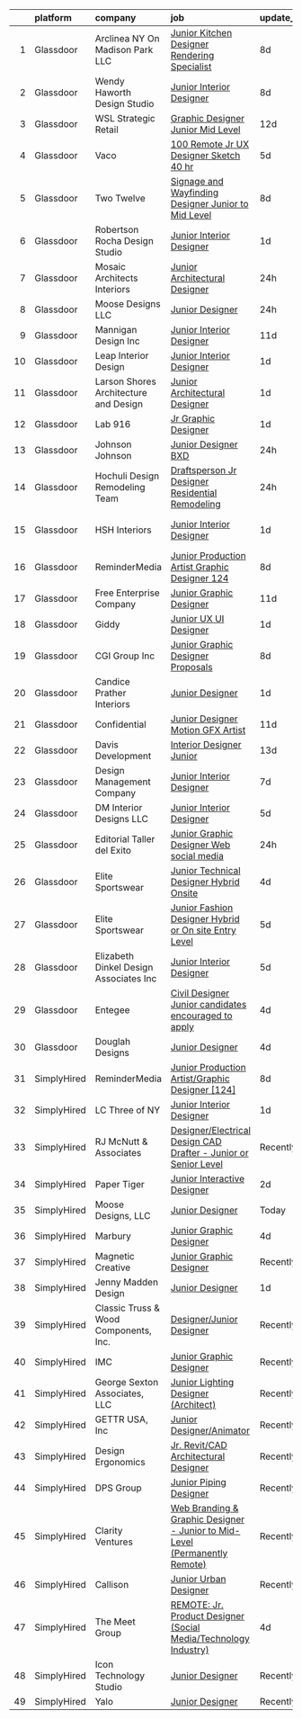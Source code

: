 

|    | platform    | company                                 | job                                                                                                                                                                                                                                                                                                                                                                                                                                                                                                                                                                                                                                                                                                                                                                                                                                                                                                                                              | update_time   | location              |
|---:|:------------|:----------------------------------------|:-------------------------------------------------------------------------------------------------------------------------------------------------------------------------------------------------------------------------------------------------------------------------------------------------------------------------------------------------------------------------------------------------------------------------------------------------------------------------------------------------------------------------------------------------------------------------------------------------------------------------------------------------------------------------------------------------------------------------------------------------------------------------------------------------------------------------------------------------------------------------------------------------------------------------------------------------|:--------------|:----------------------|
|  1 | Glassdoor   | Arclinea NY  On Madison Park  LLC       | [Junior Kitchen Designer   Rendering Specialist](https://www.glassdoor.com/partner/jobListing.htm?pos=103&ao=1110586&s=58&guid=000001818a34652bab7dd4ee8965746e&src=GD_JOB_AD&t=SR&vt=w&ea=1&cs=1_9fdf13f1&cb=1655881098860&jobListingId=1007937189536&cpc=9E2D42C2BE7EF0C8&jrtk=3-0-1g6538pafi150801-1g6538paqkcmq800-f6bedb7693cd183e--6NYlbfkN0COimCSVoUync7y74QQmAc-eKKM41aiRp3fy2wRZOrcmIBJToYWx9Dzq4Uu1c36ZzhkVsNj0t7KXtESOV7ha_3rnXqCUQgICSQ1Aas5ZhbyyiFqilUERCKqJ9woYQ7NIdJniM1RK7OiekqWL1eyzdMLSk1HS1Bvf3K7QO3hI2SFWDutZjGR0H_zY9LtamsSmevQtYzx-OnLliO1EOCseM_JxM6vhRtzza41ji_t3690HJWP4JwPRInvJwI1ON0pL5oUQ2FpNwMa_FQ-9gRbc2xHIXKGvO3V0it8qELwRoPDsGBiiTbEImUuyIfHUlGmSMacVwwxrHzBg7G3apDmWyGvfcHzG-aEo95200fmpIlx39e7xB-Dvylk1sdX5flLvm7jVgVA6JSEEH--BkjJ7KJwoK0osFmWl4PqyXKW4P3wxpkAyZc-0CeG3VSRVInIqTZLEmEOoYqkABVAMBsgtUhMWljL7_SFWUbjmzWJPVeVHk7USLnOcr9YM3TeKZgTLWogC_xfJdA4HZPvY0VCInrhfVdxs_AqfekIG2WB4ndUIgKzR96NPAb8)        | 8d            | New York, NY          |
|  2 | Glassdoor   | Wendy Haworth Design Studio             | [Junior Interior Designer](https://www.glassdoor.com/partner/jobListing.htm?pos=116&ao=1110586&s=58&guid=000001818a34652bab7dd4ee8965746e&src=GD_JOB_AD&t=SR&vt=w&ea=1&cs=1_8e92ed9b&cb=1655881098862&jobListingId=1007936156054&cpc=7E331B339EFC28D0&jrtk=3-0-1g6538pafi150801-1g6538paqkcmq800-6f590c2008318f45--6NYlbfkN0C8ufGi5IB54cAA4cYZ6SzmM9PXvfTkParRh6LW9SZ3Gxu5zsXN070TkzTMEh6I-YAqB1aNfa10qU2tayjkbgqHlakdyhwShkepZDxoyv8YkEOv-QkSKRRrn_DkGfWfs9Z7OKnxQoePQXcsYqrWJ0RpfTbGfX4ADEvkvBZIIlObmLOGJ0VyyuuzGj2ZQ-ncyt9KojfHSb7KyVniQKZaDEGeZi6JpUX5bFRYzQ5nVBi1g_MVAn5jkeWjnx_LVW8F5rgOw4uq2D5wmesJHBYMPCbssHvrCd-uDkqgqV99uY0jGkTl-1J3UKsd_w2xfesCJqpvRuFfVcFiXW3b2kmvHcg4mi4ov98xWUjMddGTOAvZQyrJp-PKE8NIdarzxZHaGKp7gi8EPrzGfx7Y-Tluike3i-N-ISb4pqLKs8aXw22kbMeBSGpSH-czKbpXX0kCeTbC4PETj11FPjhjoHbKqem7wILc5VV3cFRM85m4WflBpecnN8xaRfshQCwJEuQuY3CVo9AV7FES9f0KYgL1Cnxb)                                                              | 8d            | Los Angeles, CA       |
|  3 | Glassdoor   | WSL Strategic Retail                    | [Graphic Designer   Junior Mid Level](https://www.glassdoor.com/partner/jobListing.htm?pos=122&ao=1110586&s=58&guid=000001818a34652bab7dd4ee8965746e&src=GD_JOB_AD&t=SR&vt=w&ea=1&cs=1_3344b553&cb=1655881098863&jobListingId=1007929402804&cpc=5C70DC7FEE0D01B1&jrtk=3-0-1g6538pafi150801-1g6538paqkcmq800-f9a4fee117a24559--6NYlbfkN0DdbE5hIW8Du15AbYCOHbIbUHjYv_DHPys15hyu5lTNBlTdIxauSCV7S-z6MGLRyGnThaLdqliMfkyzOgD0O8CymrjTRldBT-YshqDImzLZmuzClw7AKlvn6PNCvgsPNr8yP8dfM2tx4DnT8OyGFlglBhFzdXkI4ar39gjzPKMwvxBQWi3T2DAu-s-PBaV7wpi1a1MLyyioLjeykPxgRMSgdyEYAjaeqPDzn_O0wHtK3ns-1RNzBYUnRm7som4Dm2FuXs8syoC4VZJ18zLzvS1ipwn2ClxBYuTYm4QfA5yuj2PKn6PRmapydR_GhqI5j_P2uf5lx-Lp5t6p0UNB1sF8_9au2Iy2w9KRu6qBm7f_Q0cU-ZPjhX__mGYbOIVB3exG2AoSHyU-7LW9ry9-yw4hyvaqqnsROpBlzF4q-61aLXxO4b2_T_80f5HguT1GqmPg3dz8bqO9djhqo0usn5Musgx9dO6VRIv71CNaH24DRPJH2k2nrgYDf_07H-6Xj-ik7Yon6d0dZsbYVHCHeck2e0S1gzv6JHU%3D)                                     | 12d           | New York, NY          |
|  4 | Glassdoor   | Vaco                                    | [100  Remote   Jr  UX Designer  Sketch     40 hr ](https://www.glassdoor.com/partner/jobListing.htm?pos=126&ao=1110586&s=58&guid=000001818a34652bab7dd4ee8965746e&src=GD_JOB_AD&t=SR&vt=w&ea=1&cs=1_0d706a48&cb=1655881098864&jobListingId=1007944758568&cpc=2CAED5C921A5F994&jrtk=3-0-1g6538pafi150801-1g6538paqkcmq800-e02f2539d15b8b41--6NYlbfkN0D_sybMACCpf9B-677oK5j6rPldVB6BlrVvFjO_o-GJZbzuF-qh4PxErFUqfUsv_6v6VuEJytk8OTP_fPK6NLhMXO4uNYpuWrfG67JPzeXrQa9QLO1j5d3KHgtEElJETLv16xvINxfEp-OkHf9u4J2oSbIJ_koUaoySeXtxA1lZyA9TNH7vLdhcW70W54FMUhUR0xnmjtk5-F0E1A7sjZMPUnsbv38Lq9fUunlv6V87p-u0rC_0dG-GQnvm4Dg7O2hVjGlEKtqXrR-_MF9o_xcNyGZ134aWAElbUQDREWLXHH289cMJzakrRFCZ0bJQD4AZh9VrAIImoKweS6SkBx_SRsfdfD-SrTN-19qsfAQMQiExMTvJ8Ck99AxD6l_1dNC4AmtPukYu64QJ2NTHLlkz-PAxu0WezV02zq-eKwhgxVPg_OUYV5A4pAuVTPNKC8uAhbmi8UOj99IyfmtYeyTKtH3nuWa-tEvaDP89XrtrfAmuqZy0CUigdztTzwpv35xMc9PHF85oo1VvVeOsdwEmc_IymRX4pnM0Lzgyxkq9Lg%3D%3D)          | 5d            | Nashville, TN         |
|  5 | Glassdoor   | Two Twelve                              | [Signage and Wayfinding Designer  Junior to Mid Level](https://www.glassdoor.com/partner/jobListing.htm?pos=121&ao=1110586&s=58&guid=000001818a34652bab7dd4ee8965746e&src=GD_JOB_AD&t=SR&vt=w&ea=1&cs=1_e093dbae&cb=1655881098863&jobListingId=1007936144829&cpc=FF950A86FEA5DF54&jrtk=3-0-1g6538pafi150801-1g6538paqkcmq800-ab65857a1a593bb5--6NYlbfkN0Dqlg9snOS8RWTZjmclxbjr4E7K6tlHYpmrqPYRWybrS6ugIF-FxWrskoujGx0nVB0-G60lEzydD5TE5iZM7MbPrlCS_lwfHAEmPdbjC-A0RBRBCELHuHl3cjykVXCyRLlBdbesl2U3vxhZ1ELAooiF0ZoHe_FH9WlKi6PFySYtyJ5oLE7q0qyGkNLX2M8JFB1mXnT9PBVEhVVY-m3wEf6ctwwzBVNif9nF4mZRB-utWD1ANfKjecCMtW_lHnCGzmM_5BjYk1WTW8PZZStfAGpExFhqwwfIq6owrTDImxtsf5Z_3sHgnDEVPbsI-Hnait2OO-33K66o-_AP4O1KDItXlbg4NDUiASjVKTPj3DnoNGloI5-zUeXBqPliRTZ08q9uefOkW0IYr9Zgv03DGAbA-jH4Wrf-wUG2dDB3KSAgLkPKGuIX15Hj0wGjuSUtzpbbpp7WoWLhUtyABaLtucVDpveZXZVS014C9pikVE5IYAN-wHHG3sZ9AUi6jwnNUtQ6OEUaCMjDqPFyvXMG52Ncp8c5fHYxr8NJy1ZW7X4c3qu5oa8wa7ad)  | 8d            | New York, NY          |
|  6 | Glassdoor   | Robertson   Rocha Design Studio         | [Junior Interior Designer](https://www.glassdoor.com/partner/jobListing.htm?pos=110&ao=1110586&s=58&guid=000001818a34652bab7dd4ee8965746e&src=GD_JOB_AD&t=SR&vt=w&ea=1&cs=1_b144b75d&cb=1655881098861&jobListingId=1007951440728&cpc=AF1E4A3695F490BE&jrtk=3-0-1g6538pafi150801-1g6538paqkcmq800-7e96c8e7c98f0667--6NYlbfkN0AtlW_omU2Xx3W-19HQ_drmTKCWebiHnmA5lS5PDL5G8awMIg2UWsyn0bGBKrXp_ztAMO4VJpn8NZjTkJgQVpKaFwRr_E8HqfFDK-EWpIOsShhhONljHnOd1LmzVK0mMnriENfEowi_yTL-icHBIFKuSCrI1-b7VHdZTGviXI1kXWWqY-KUKNaeB83Hk9YeNFLmCN6r4Be_V3Z-xe5IPwVaNKpwcUIBWq2r-U4fHNXely-3wO6-1cRrklT98CI03zAvdQkl5vkE6-FkGk0jT_Yg5EInc3o-tvBNzkleOGfhWUyIF8ybMP_eFukK20iRo2yMPFIryK_-Hd9jxoyHflOSHkI9c17QOjXwn8LfA1jdMG4zJn0wql4Jl4MrRmn6oczWGwfrn7Ax2ui0oRCkhGAstyky2VoBYkrE0HGCQXsnS0VtoW1HzxkIky9d7cfL-d1BX42iTq7Qw9BT0ZD7fpcHQbtABzTpu24temJyqzYPBRyLuZGurzaRn8H1UJDjDOI%3D)                                                                                | 1d            | Pacific Palisades, CA |
|  7 | Glassdoor   | Mosaic Architects   Interiors           | [Junior Architectural Designer](https://www.glassdoor.com/partner/jobListing.htm?pos=102&ao=1110586&s=58&guid=000001818a34652bab7dd4ee8965746e&src=GD_JOB_AD&t=SR&vt=w&ea=1&cs=1_548aae01&cb=1655881098860&jobListingId=1007954525241&cpc=8DC11E556441A3F3&jrtk=3-0-1g6538pafi150801-1g6538paqkcmq800-2d31726c44bd3828--6NYlbfkN0D788tVLZnHYB2JKTLmCXo4PydfvtZKcdbYx6lxKaz3IjTqo4azoijWkY-086pCXXYWKpDfwYCNcrF0ziBRf2RlF67LaWpwnWTIRBS-qu9t8IKv70yOWgLAzytwtwxwwyI-g_z9Jw_XAGCjKubcCjXileuBRJBOV4AWq_C143mDkYs0oWLOubsqcA2dSPtAXvfm2Bl1uFL5ouLp0Ub_n4BAVNyMrMmNwviEN4bZOu0Les033OHwtAQVcBaeim3tZHqUL603G8xjpaR467J3WJ2T7Risr47qnh0si6eQsOrIES37vFA9qBNbT773eqdCOHpcobrS8CQTGyiM8Tmjn8tHy0sNv5QMJFLflka2mt7Bi9RMqAdXtw_I3F76S23KE494BAISLeisbQn3YgIF-388aifmBDkS5li616S7RzjPyq2awHXXhjj_eD37KhTpBu9pC8QvQCDQQbFNLaPzqJ24l1X4lsBPtzxxxnKS1M_xliaByp1RcOStroao5nONyNmmY0IX-elBaw%3D%3D)                                                             | 24h           | Santa Barbara, CA     |
|  8 | Glassdoor   | Moose Designs  LLC                      | [Junior Designer](https://www.glassdoor.com/partner/jobListing.htm?pos=129&ao=1136043&s=58&guid=000001818a34652bab7dd4ee8965746e&src=GD_JOB_AD&t=SR&vt=w&ea=1&cs=1_15fe276b&cb=1655881098864&jobListingId=1007955190169&jrtk=3-0-1g6538pafi150801-1g6538paqkcmq800-6956275a5e0fe8cd-)                                                                                                                                                                                                                                                                                                                                                                                                                                                                                                                                                                                                                                                            | 24h           | Remote                |
|  9 | Glassdoor   | Mannigan Design Inc                     | [Junior Interior Designer](https://www.glassdoor.com/partner/jobListing.htm?pos=106&ao=1110586&s=58&guid=000001818a34652bab7dd4ee8965746e&src=GD_JOB_AD&t=SR&vt=w&ea=1&cs=1_a8a672d7&cb=1655881098861&jobListingId=1007931685173&cpc=3C7BB2D400054DDD&jrtk=3-0-1g6538pafi150801-1g6538paqkcmq800-ce7d02baa1b4509c--6NYlbfkN0DWtRa9NJfjQIs4MWRRqD4F41esfMsK79cV24t80VXfzWoIWo7wDhVmrGq5cPwqDbMHDALNrg5LC5zGK9502bSh84vFjhs9X2M3xkuxvcflf-YZBIhFDdCfEuPAYeOeNCkwY_AkUw4oeUVRyChJpqYIla6buyiMHJyE0x43Jo99FlKbTmtjMcFb60ZnK2kJcmkwaYKXUig-3azU2kJ7GL0nuGWmgOgZ7VsCStxAgQ4hXXDSYRPxV1Qhr310yhJtGJUWCC1sJa-GD1nrLfwMMliAf70pGnZN7vPeViBU_Q-qhmfeMHL-DJUp3_AykxO6KWQpin08wjx9U2IM-fofyHdU3wmGhfW0V7UpMwDRROwuytFim0BMtLu5dc98gix8MPRQKwpxGlMMGPdg_xiG_ywP_4eOGyXoSEFrQUn32KMnLe8TDRnXh30crp2lhyN-52q8nvSQTJwExcYQ6xFiAfgOmadD5lEILTqFkINPyb2-Z4s0dnkfNztvwyPcMteoC7T58-VvlrLMhA%3D%3D)                                                                  | 11d           | Pasadena, CA          |
| 10 | Glassdoor   | Leap Interior Design                    | [Junior Interior Designer](https://www.glassdoor.com/partner/jobListing.htm?pos=112&ao=1110586&s=58&guid=000001818a34652bab7dd4ee8965746e&src=GD_JOB_AD&t=SR&vt=w&ea=1&cs=1_7a714223&cb=1655881098862&jobListingId=1007951951599&cpc=A1F772DE77098288&jrtk=3-0-1g6538pafi150801-1g6538paqkcmq800-47f38c6145f8f97f--6NYlbfkN0Dx3r3E47sSe5bB3PIy1uzBZvlB7xy2NhfhZMlxQTsxrM9CNnVPR6P6VFV5udaBgkBdReyx5EQPz7UvtJcMFm82MJOLvYmP9K4BTffeQwVD2eRgmRabLNSMA2uyExtnizKC3WPd03M3WDG2MYQg0z9gEY52bJ2f4RLAr80K_8YHUvu7mhoJqcMlfKUb9csFR2sR8DZpGyuQEEchSqaoiLagBa1M_RAMzCqj8Ov0q6-psjZvLWVkmymaul42J3HX0UdtQ4SjVrR_4NJXeP3qSkq3-_QZUkGK092__Y_S7EyoNMvnScp1Ap75gdii3G3HAQXTqDis_Og-2wosP53urtoWkMdvV4PY6_d8rLxN5jo-Aq1YSvFV_r-Xsd2FesaO8mnPzCgOl9LotKRoQ9eIdtZsun80yGTh9raW6tfR4dTxaXi3DXeYCi4O7cxh7b2FF2ONCzOfCI_4KTSYyKgoWKjC7VeDYtgYh3uEV56h7fvVw00ZKj1EzBtPXEqT9YnAp_e7aMHIyrsOAQ%3D%3D)                                                                  | 1d            | San Rafael, CA        |
| 11 | Glassdoor   | Larson Shores Architecture and Design   | [Junior Architectural Designer](https://www.glassdoor.com/partner/jobListing.htm?pos=108&ao=1110586&s=58&guid=000001818a34652bab7dd4ee8965746e&src=GD_JOB_AD&t=SR&vt=w&ea=1&cs=1_7e8c2267&cb=1655881098861&jobListingId=1007952288049&cpc=998AB1121B01004C&jrtk=3-0-1g6538pafi150801-1g6538paqkcmq800-022ba659ae80c2b3--6NYlbfkN0CPEiJEzZq4I_K6S6Q9VC1QMfIsI0INZ1UYi7vjgDL48ZJ_Ze1ZOJrRpDotNtep9xKD41U5GT5HmzvsoyDMhhU2-pEyTjw8d1tu7VxYKUdGefVzfPBxylDkXHHvLtNUvplUzo-R1KDqaWJoSDLmC5FwMnP10_RXUKOWvo9Pv6iqtN4eVpn9VFO_b4zvGv6fnkBsek6SHf5SJdh7fM5TSNWnQgs3AkfFa_p_tPcX965MKPqk_oQfpnHBrLxmCuZujEkECBvjNWTxLbWxB2ym9ahweohRtiiuPdwH_qS75eIAqM46R5wuC4PraJw6n_wdlX-o5yXqxweb_yB-LlyJicvuO7y2GXkK1MTsrXSHHLpspAhFSLY9Y9u3cLMJ9czd5_tcSSgAKgg8Vw-wV0jX71IdpExP0ZVMARlHfqN5hP_j6FEqaXj9uGv7Kl3MHydxkyprw9uuvY6zH5tKhDUqmzPohGMGZ6ZFnCuXy2quFlxmS2SHjOsVepoAunsSnwXvhkZa-U6wByZ7aQ%3D%3D)                                                             | 1d            | Oakland, CA           |
| 12 | Glassdoor   | Lab 916                                 | [Jr  Graphic Designer](https://www.glassdoor.com/partner/jobListing.htm?pos=109&ao=1110586&s=58&guid=000001818a34652bab7dd4ee8965746e&src=GD_JOB_AD&t=SR&vt=w&ea=1&cs=1_987a2cb7&cb=1655881098861&jobListingId=1007952834308&cpc=654405A9B1E0A9F5&jrtk=3-0-1g6538pafi150801-1g6538paqkcmq800-457ed616efcefe7d--6NYlbfkN0BpjNmDsl8c3U7KJVddV-RuVe4azqwUC9lNtfo88f6OOQ4huVoiSr1-84vuxnLFO13j6P23GsU4Ng8BKL8Ygfva-o6hK75JDgyZ5-8U6ZpTvdzvzI0f89FpcSU-4hHzcN_7lN8HG1vVgEKMvDCWlW_D7ZWb2_Yy2FqK2gO-cXJSs1HmJQJyca-9ntLpEhQ48kh5mBdJyecqVHDBTdg0aaNaqVnZvXPNPZsXLVKaoiKwaf42J-it8R23s9d6BOtnXwaabRW_Z37m3YOangX_T8zfDcKziKxUcBBlGHEDy68G0s0wqt5VXLz-HkyoFUpq0fIMVCxCCqwJvA8lXyGl399II9Vk4eLHQxvh21uJvpPc8h69TvoIGnJKJcfbHI-_KHFXlbeR5Qa5nGbp1ui5k8_tEXiVjKamzbbzhWatJsTYo69llTyGTF4UpLRoRa7iMtpA0PLCfcwHJ03mB3FVqLjDso8_-Ieo55yomJeIsan5Gt1h9zCsgCGye75ArhwZYoSKzfSQZ7rxYQ%3D%3D)                                                                      | 1d            | Remote                |
| 13 | Glassdoor   | Johnson   Johnson                       | [Junior Designer BXD](https://www.glassdoor.com/partner/jobListing.htm?pos=130&ao=1136043&s=58&guid=000001818a34652bab7dd4ee8965746e&src=GD_JOB_AD&t=SR&vt=w&cs=1_b3d03db5&cb=1655881098864&jobListingId=1007955427649&jrtk=3-0-1g6538pafi150801-1g6538paqkcmq800-46dca9e8e0dbe623-)                                                                                                                                                                                                                                                                                                                                                                                                                                                                                                                                                                                                                                                             | 24h           | New York, NY          |
| 14 | Glassdoor   | Hochuli Design   Remodeling Team        | [Draftsperson   Jr  Designer  Residential Remodeling ](https://www.glassdoor.com/partner/jobListing.htm?pos=113&ao=1110586&s=58&guid=000001818a34652bab7dd4ee8965746e&src=GD_JOB_AD&t=SR&vt=w&ea=1&cs=1_194476ba&cb=1655881098862&jobListingId=1007954422153&cpc=1D891ED3EFC3904E&jrtk=3-0-1g6538pafi150801-1g6538paqkcmq800-888350aac1708a05--6NYlbfkN0CtNTbmAqwpNm_1N0z22sxdcK4Gdu72cuGUXzXla1E5uUPIdeZWdfU0OxWR-ZuPbxfDOi0DEZtRfGHGqxPlcf7qekK4tDcVxyQLPAZO5q1wK99LT1WSqvZfLu6hxA0Z82Cbk3qKriBib_SdzM5IDOooDBPjLffp8J2lymGQBr6IyhMix0DIifJ0xoSinKoUoc9UXGSb9Ux4b2J0CpBrILP0T_qnM1zZZaUQcq9OjzdXj7wyDVkHDhnRqYSD6mZ7sIgij0MAShKFiwtx91uA9C2C9P0jyVSvwunPS2X-oUcwpd0YtAxwYmkfh1wDjmxI-daKjkEQhCWlFDVeFvoHquQ0yVCpnIqQCs5cKuP-HlODw99dXlc64Dd5quTrGJE8waVCIl30piujEhrnjSfUnzcorBrHV2pKKNckliZo1DHdJw1tTr515c2Eex3sySdDinIhW4mwOrsNvbJVvoiyj05r8bOmeRjBB2m74B-1qfdvW4BmlvH6iqr6ZW3ElDWAjRs%3D)                                                    | 24h           | Arizona               |
| 15 | Glassdoor   | HSH Interiors                           | [Junior Interior Designer](https://www.glassdoor.com/partner/jobListing.htm?pos=107&ao=1110586&s=58&guid=000001818a34652bab7dd4ee8965746e&src=GD_JOB_AD&t=SR&vt=w&ea=1&cs=1_e07d9f39&cb=1655881098861&jobListingId=1007952197987&cpc=320F474EFE2ECF9F&jrtk=3-0-1g6538pafi150801-1g6538paqkcmq800-e4409d7178d7ddd0--6NYlbfkN0Af7IH--f52cTUDwFMUanxXcd3NiV5wYJyzlyk1G5yREasAiX0BGJ9I-Oq7Mhnv2pdxFg-HCzziAfKUS8R1pytJVCU27PErIlK70KtPj7hPZFJeTrQuY8nuLdu9VRpaPBZ-d_-DxN_D91yX9dMhZRMkcBeLQyg3kbSioADdysZiRumw5u6Fe0gAYxAlh7-Id0oJwGBycv1n5573oTA4JIDNa-UjxJ-If5dz0m6d_HGyuPsTQdodWE0Z_izxzcQ4z-lNE0Fg66Q1Pu3A1nZ1zXm6bdig4UtBL7HdWLNayC-FTKf8Dsz4FpHdhlvRKorC46AHXSNksEreFCWQ5rQFwj0ksVwfgcG4xI9u_VgZSjJ_uFCVeNk2ROGMGAIgtNWgbMmjfiIQBF1mc1DGW5MPsPubFqaJFZ4bVDnEeULC9jPJGd_dUV7vrMyXbWsOgmUd0fm6Pk46pWfW7VJ7MPP7_ByxEf8qwbBJKvYUrw2Nqc-Bp3cVJfa6a2hVWQIOII-mpZL7QZQKN-DbQw%3D%3D)                                                                  | 1d            | San Francisco, CA     |
| 16 | Glassdoor   | ReminderMedia                           | [Junior Production Artist Graphic Designer  124 ](https://www.glassdoor.com/partner/jobListing.htm?pos=119&ao=1110586&s=58&guid=000001818a34652bab7dd4ee8965746e&src=GD_JOB_AD&t=SR&vt=w&ea=1&cs=1_357f6ccf&cb=1655881098863&jobListingId=1007936492403&cpc=8795CF9063CD573D&jrtk=3-0-1g6538pafi150801-1g6538paqkcmq800-0012b5df7ed39bb4--6NYlbfkN0BV5xWQvMmIkgUcdRWb7iWRWS4LnwJ0A4ASNg0KGqrukA_POA8ifgoOj7ZHGRdIKnJM5Akv8CTLuQIrRum06uBKlswjOhqa1c9mJzw4LzOSa1r3S1cpGSoDc_WHDcdroqlUswBvzgJJdOMnoId9cEiUbaOfePBgbKLeo8_QViJWtR5p8DB5owR2sxbo8BRg0iBpEEKMCvh5UFJlf4_F1WvH8Rvmj6Hy9VODUURRLxslX9LjjcrOgn_2bG8sZ92q7v7_xi0CDK0YjxK9s8-eX7-p1kCl4T568stoKmmK3gCwpzReoIewuB9hwlWeyCiuBYlz4BoHzKC4Dz-20V016J634N2YxL78Jm98Gy-DX4mxZgVy3BkosQJSYGDQPq12ttvkfTU6WCp1zrPDZMgQJ8EBR3q_ywWghmLvOFr6GERlmbebCq018_OZHZZc38o8fJNzZRS3h1IrKBEpFRcsBmdQiA5j6hTsuOPAMjZPlSGVjEY5yTFqD76cT7IER9DpwNriMV0BKOGQ7i8zcEAhk-k4dVxJBp5x1fw%3D)                         | 8d            | Atlanta, GA           |
| 17 | Glassdoor   | Free Enterprise Company                 | [Junior Graphic Designer](https://www.glassdoor.com/partner/jobListing.htm?pos=124&ao=1110586&s=58&guid=000001818a34652bab7dd4ee8965746e&src=GD_JOB_AD&t=SR&vt=w&ea=1&cs=1_d3630da7&cb=1655881098864&jobListingId=1007932192861&cpc=451933188B21919D&jrtk=3-0-1g6538pafi150801-1g6538paqkcmq800-faea1cb39868981a--6NYlbfkN0BTT1lo8Jwdy_hu5PBsWOg-OgEs4ry3bvHurgSPaoaOHFdDZOT9dYBgY4_MwUkGibcjtquSEn-VjjLqC8rFfOswmtyzlib3hB-GdV0f9dCDe5C80SIGkNrHbl62Ex-9I_TQDWIiEP4GTOPHLygX2yuJoOt-__8F5sMPpvsrHU7Hp7sdQDwfMbZTlQAW__Cj83wZlvgzROpq0ndM42PRL5RL1OY1NPYTaxbWqZFVILTnFvG_-bnxsZf9L0IuEUkClIA2rsKispXA1bZHQdAk_88TmqYv7s3QE87yGLzOlqCvxxxareu5UrC5esp3De_QFfxGy9wJ6ej3muyLD2Gf2APdETUv9h_mILkz1VJ_X-pC4pE1ac1pRwLe9-N4e1j9plx-rnW8mCNjHC80Tf0cuvet_Rueti-BACGM7zSnH8vY170YsIiK7ZloYGe6-WGfZT-jQne3HRFwVARW5e09J7E8CmEo1CoA52iTIK0GwxZyfIBq8wnN5f1H)                                                                                               | 11d           | Orlando, FL           |
| 18 | Glassdoor   | Giddy                                   | [Junior UX UI Designer](https://www.glassdoor.com/partner/jobListing.htm?pos=115&ao=1110586&s=58&guid=000001818a34652bab7dd4ee8965746e&src=GD_JOB_AD&t=SR&vt=w&ea=1&cs=1_0814eada&cb=1655881098862&jobListingId=1007951578014&cpc=AF770993EC679D41&jrtk=3-0-1g6538pafi150801-1g6538paqkcmq800-c06741ce87d16215--6NYlbfkN0Cd5ZvLdai7cR0fypH5_WiGezUQesq24dbKuF0ly35ya-DdLtg6_ErMLz-7uAZgdPZamq5y_fc4ZfEMgD2fWqckWmBbfsQ9JLTEFS4wMTE7SO3sY5Sj2_K9A8iasaOGV_WEgzfgCxrta-rKLd5Z8jahiu3N5f1Xs1KK5u8dVgR4OaF99KKjPHtYL4OXcmW1d6vCE3goLSsVuZFHDEJ_n0dZmvyrR5VOSltiTG2QkO1k_dNFs9659L9xAwAEjOMpgm-n8RU0K7uJVT8Vk9E5TCuu7CLLHQ5J5amPv2aZhl7M0eW4dTy2ztAnc7OZdWkKEdUxu787LpA8VXFgbXE2miZ9dxyLy6kjyov6creHrCrdsmSvMLkkh-eBq00fQ6IgxAJ2FoCqlDEr6vY2WfrI8jFBBK6LSANz7YcIIDeodO6rZsa5lVoNySAcrNJsx3if2EOWlJIMgby5bEcB-D0ScEUBlHQDs9sI35lAfCuCBD9eqMamOkB4idW26axa3fw3dc8F-IuyWep7fQ%3D%3D)                                                                     | 1d            | Austin, TX            |
| 19 | Glassdoor   | CGI Group  Inc                          | [Junior Graphic Designer  Proposals ](https://www.glassdoor.com/partner/jobListing.htm?pos=114&ao=1110586&s=58&guid=000001818a34652bab7dd4ee8965746e&src=GD_JOB_AD&t=SR&vt=w&cs=1_0edbfd28&cb=1655881098861&jobListingId=1007936444215&cpc=451933188B21919D&jrtk=3-0-1g6538pafi150801-1g6538paqkcmq800-2b5909ae49bb43f8--6NYlbfkN0CmPt6JXytAhZscz-5ZOP53MMQ49Xi4hmwETo1lvmuAlTU8vZDiHq8TANo4TpJtu6V5BvtbAjljC8iCdRFJD4Ye89otX9TPsWfqPVek2mArkbTyplUuq-HQSrrb9ayP7CjojZqlGJNloCdbnv5CCkvpm6cDMD5wnGdRG8oEce7G5BRW6BI8wm90wJysuk7N-CJBNTxoAyVRzQzPT2A8hAiGeHZfKJFkVsBsp-qzUTD6FqquT6xNyyvhgwKw-Et-PyEOm6uWP04cgCxHoaxb8bD60qvL4BUwyueg76DfBaV_nxgd_KDXWOtUyBv5c9ODIsYSnY1rEuE91EpXH4LsEt1W77LxK6zOCZbKf4dSNZskVEAG_SZFptjBA-n8lVGf66HVF064OuNkV9jcviD1H8FB9VrH7xXE9IAi2Motr9In-ZBSyy71RvJ5P_6JylC21D-0YhNrF-6ILjohGAvB82AWm24V6ZxwGcE3KaJk6fZMeIOgGNy48bgWx1fzP4F-HdMNSXcXXxiAwdBFk7G9fK7YMcgpjuse37xAG9hgtjqiHZ7nOaRf8wcNbDz5YfGWu34%3D)          | 8d            | Fairfax, VA           |
| 20 | Glassdoor   | Candice Prather Interiors               | [Junior Designer](https://www.glassdoor.com/partner/jobListing.htm?pos=104&ao=1110586&s=58&guid=000001818a34652bab7dd4ee8965746e&src=GD_JOB_AD&t=SR&vt=w&ea=1&cs=1_36fad809&cb=1655881098861&jobListingId=1007952820261&cpc=3F4BEC3597F56A5D&jrtk=3-0-1g6538pafi150801-1g6538paqkcmq800-1e83702393b9ad1c--6NYlbfkN0BHIfC1zsKGIu0R3teaIu8liT7fbRNLaQeDQfcPJweUK7RAcvx5cHrvDKhRA9T1Jblr41FHzeu-UTeVsCjlcE9aoEB81HqT_puvso7gHzJN7ilbQXf8lLDfEJcTfwgDmeVbbJy8J86vwl4MIaPAhRLNB59jHdJae-ixKjwPpxUgbofnUIZ6pRrqIYqFdTpbjAPmS7zESr1acdPWWIbeXOzPkcpv_THgb6DhI6Iw4-1ZFsC4iAMmhb_SEWpytm_hAvwQ5kJKOBzh6ZGfDOp4IUFGafVNCw9UBBhZl7oeHDJMdOJONg_LKC56426319Jgk0xjs9Kb7wSPoYBxZCb_V8GibGUW9s3zxQG8IQZUIb2keiJvpuRXATCnYokW2_D8jvkASVbI8CmXCzl_7KCYUnjEyCsC5CyilRWGJMsfgVu_x87mfnqLnJwkEUw9e9krRvw_RVgzMbxUxS-3e0fp7TOZVWPcg3ZoeuqW0M-vg-rvZ9ajJw92RoEVb66C2vx7AxkBFJO5i1QrVA%3D%3D)                                                                           | 1d            | Bethesda, MD          |
| 21 | Glassdoor   | Confidential                            | [Junior Designer Motion GFX Artist](https://www.glassdoor.com/partner/jobListing.htm?pos=111&ao=1110586&s=58&guid=000001818a34652bab7dd4ee8965746e&src=GD_JOB_AD&t=SR&vt=w&ea=1&cs=1_4ca5ec80&cb=1655881098862&jobListingId=1007932099486&cpc=59DEFF8D475298C3&jrtk=3-0-1g6538pafi150801-1g6538paqkcmq800-4d0465f6703585d2--6NYlbfkN0BdWmvb-rJl2QNnPZsqfom0WtyBpRDZD-qGOAPpXEAerS5-sa0bSRrZcEP67AQbcfSrhoC_8OzfgprOs7nwhfD5dr7yUAk_NEWf_M8MacgyeaxXqpbio8oWYY83260644x7lV19oMZ8Czsnk_RjqLo7jm49TE7qDXAcmdQUxumcBdISx9RXbtVWYoVsNBd1UIN0nWkf3tss0QkUEhh1zhnx7eBrxs5qmaapdQNqEhu4bin1eqyKY1WyOLNPU1NrFv9dYrQlB3Ln4aioApG1m92BgykCUturDHt0pPByecHjZoTNrc_wc7gHukc_TNPIGk4ybJVitmI4GoBDJuNWvMgwesafhtKygm5470lMq63WhO4fVEo2eTRkkvwtlwIOwrFvO4U2ifzqIa95kNtFxc_Wl2HesRkqwPO4ksFaYCaBaE9k1lh9wEuadamfwLcDJ0TA0H3GBxKKNgdp0D2z04FxpaTToZ40q6sG2sbtVUiphFiLs7s5PHmoxNiU3Lj8FXDxU-s1_eS2eF-Ad6Bj1qEucmbuaSdiI6A%3D)                                       | 11d           | Baltimore, MD         |
| 22 | Glassdoor   | Davis Development                       | [Interior Designer   Junior](https://www.glassdoor.com/partner/jobListing.htm?pos=117&ao=1110586&s=58&guid=000001818a34652bab7dd4ee8965746e&src=GD_JOB_AD&t=SR&vt=w&ea=1&cs=1_521dbd36&cb=1655881098863&jobListingId=1007926570149&cpc=E773D000C9BC26FA&jrtk=3-0-1g6538pafi150801-1g6538paqkcmq800-7cc4be5b423d3a4e--6NYlbfkN0D5lWrS-1n82Is693Bode2labSxiwIc7hfxtY6NXpM1VnCXHtlKteW9M74qO-OkE9rOtnCl6ph8KbjY2gW7ZDODQSxC9DaSLL9n8TLv0zzKAsxZpOxbfmlzlChHmEhMFGajYJMDc2WcrQv8YkaDYMfsqB0rbEcU-wn1b1mUjhlNbxER4fepoDzwTLGSq0zBBYtXoSJwhhx6ISPNGR2Hhdb_S16WXHaRVTYzOqTa8mN0bqJr42_Z-28K_11FfDL4aJSPzEoREdCyHQ0Dkk2yXfKYmtdpIyybEBYmX_-lV-3vBUQO4NYrNJPsLI98hDs0TuOZ2cIrGnEwMofnlY0YjnmF8VeWvcNJ5EwaZD3Zk0TU1M0GuYSj2vRVlY66eIv7R-GknWa0RJd2ZFdXptLVx_JQWRgzvRHdV0spp4Q_8WaLxKgDYX2bUTiJ0va3-IQQjvHU6rxGHJuFNDfWwqmlq_8DGJE_saA4MFAP0wxqo1yg7JEP__hpTGS5KPzhLO7NDfgyVnwscsXA4A%3D%3D)                                                                | 13d           | Atlanta, GA           |
| 23 | Glassdoor   | Design Management Company               | [Junior Interior Designer](https://www.glassdoor.com/partner/jobListing.htm?pos=127&ao=1110586&s=58&guid=000001818a34652bab7dd4ee8965746e&src=GD_JOB_AD&t=SR&vt=w&ea=1&cs=1_70c8dcaf&cb=1655881098864&jobListingId=1007939693934&cpc=4B4B39186BDA197B&jrtk=3-0-1g6538pafi150801-1g6538paqkcmq800-1c5a59323c26d6ea--6NYlbfkN0Drj3eR1wpWeNE7GPEqkxmpTzgVQmd2c-xSMAXAQ3_Uea7L-JLKKvFZG_gL6ypJTIfqgLeSTSmoEGSaCEGrUmMpBTXiPfAWgVe5Ze1Zdo5--FBHgfRc-A4SVus6w3iXCuSoSd_Xutpwmeqp_ZbCu9G1TZDxUgd0EzIL1IJUmu17jiZgdC212h_EDrCZtqvU136Os85t1zn8ge5afCNBJ9waThoOk7KyenDRXWx51vaiaqMr5KUv15_YgcMkjK8zENF7KX4b2gnfJB0caxPVT5uXHnLQT2WQYtzNjvf3HuAgwaFFdf3rck2_dzJArfFLipYdjjdTKkapQvQ7K6ED9A-g4gjxp3VEXRY-UMLyDyPf6bnkZM0oacBOflVJc2-zmqaH9fv6foVbJY_hXfwg97YGTMODUGrk3Je1565gri72uHN3jaLR4MQZ509sk4_mqdelUh5a_Bjf8EgVSHTEzp5lnaKy4YVJPhzw1tn87GIlREOtXqSLJbfN-iuKRN2EwHN9WrTqZdyUZzTjskVUKfe8)                                                              | 7d            | San Francisco, CA     |
| 24 | Glassdoor   | DM Interior Designs  LLC                | [Junior Interior Designer](https://www.glassdoor.com/partner/jobListing.htm?pos=105&ao=1110586&s=58&guid=000001818a34652bab7dd4ee8965746e&src=GD_JOB_AD&t=SR&vt=w&ea=1&cs=1_184f9a35&cb=1655881098861&jobListingId=1007945499098&cpc=1F0B4AFDBDED0904&jrtk=3-0-1g6538pafi150801-1g6538paqkcmq800-fb3e9718c84fc9b6--6NYlbfkN0CNayYzF1mBaI40OgT78t3Q2d9IxlwDzhsYR4HK7epYUe4Qw0M7PF9GDWHC8q3mx9wsfAdV0F8SWgM40v7jBoPSJ_Apok46XHdd3d_W4hO086ogTwxC-ksqkin2gK3A10zVl6g0t6qHpXdJAfVLXnK3bBBv6Zp3yriBwQCyvB2W0DqcpK2DKEs65ta5HEroY854KhJaU511QboOoTTSwn3m77n_8MCd8w9QcUXWfcb03EjJ7VxHqP4J2PCkcMOBNMZ8No_-L9Itm-_lMgznJeAJ7Br8QDdiKrQrhugBG-_vRsSqCfYv1qhxRJQ0qppNSfXfIbODm5NjFMg4LcW2s_wfwOeOubDmyAFWU-Qati_wVQcF6WRL6m4A_yN-ga7J_pQO9gLVVkhmk5mQIJo74kxNRST4xIeu6e00FL6Up88DHLknsVX73HKxcD_FtkpDiepye2dcRTDlVngqmHSNYpRetNk4GrNgwUla_njS6no8vyv5ilHgTM63lZcPy6xXU8Orn1dotA7K9A%3D%3D)                                                                  | 5d            | Scottsdale, AZ        |
| 25 | Glassdoor   | Editorial Taller del Exito              | [Junior Graphic Designer   Web   social media](https://www.glassdoor.com/partner/jobListing.htm?pos=125&ao=1110586&s=58&guid=000001818a34652bab7dd4ee8965746e&src=GD_JOB_AD&t=SR&vt=w&ea=1&cs=1_8aa67e28&cb=1655881098864&jobListingId=1007953994096&cpc=F583A5AE0DDDFE3A&jrtk=3-0-1g6538pafi150801-1g6538paqkcmq800-50c4cca02de72b6e--6NYlbfkN0BUXSNN0037ItQwsrBk8iz8y7jZZmqeSmsPXnqPEmrp6aYhbOflbjGVMFZqCFeu8DMxlE1-9TIEtyQxDPSPWq047zvbl5Cyjrlu0E1_oxBbMgWwZxgK2yI4Ea3MGT0Ba939N9DcOBd2yghgHZs2I73GffCwMcTJ1EfQhAN7YvDDA0pYouQcgxqBpUwB0zxparCWMFFsISIaaAFCggITyOMT4ZUl3-4MdzIKwVZCgALryJaqwvIkjV12jSRPYq5Xbjf36LLZx9Ae6xVsbD3pUIQs3YlYIzkLfHJdlASBeo-Mu0fLBQ5ZYziW8s2PuQWwy5sY8QyjaeczjjNln7axe5YRxcTUe3NdgH29FkJCB_kPt25Pv7XTqOoOXl-RlgdYLiljiGNtqRxXeja78eybcxEzzf9Xm-qReT5zbLBQyZna0wg1cf155WcXthznT32sr0QHdTq4U4_G9Z3lmBq0urQ2tMoWqDyPv8Vn56RVLg08uRfdtjTxfNq1L3U2Og09HF8%3D)                                                            | 24h           | Fort Lauderdale, FL   |
| 26 | Glassdoor   | Elite Sportswear                        | [Junior Technical Designer   Hybrid   Onsite](https://www.glassdoor.com/partner/jobListing.htm?pos=123&ao=1110586&s=58&guid=000001818a34652bab7dd4ee8965746e&src=GD_JOB_AD&t=SR&vt=w&ea=1&cs=1_5ed9cc48&cb=1655881098863&jobListingId=1007947320220&cpc=6BF42D0955AE9A34&jrtk=3-0-1g6538pafi150801-1g6538paqkcmq800-74ffb8e099e66c14--6NYlbfkN0Ae364efiIgq2uK97kZ7EbygmEuzVI0fHB8jh9l96RWhw_y3J_qYPZTe-pQoIB7GQWdbuTrhNWhjWCEe8f70gS4SuPOlYzOM0SIq2nC3hKiJn4ZFRgSrxyUewarZAjTjov2wET4itC0sTtx2S9w_FEG8-ugt3lpJSazX4qDXZdIh3-uoV9U5woT8iz-KQYC0GE9gdbF784aqZEWFVgAPlEDZYkc_AY7bEFfh_nWLr-RM4o12y2ELqPnPkFcrhJh-BP1D9Jb2R7vgO9sqgzAvvZ8RQR4z2LGdWBCJOp83LGVjQPl34o3LBi-s23uE0yuwpuzJlflcescttMjqeiLZk0SAI2h9Ma3dvqxwEJsfooa_3oLDPI1Cl65NbaMF7Cx_3S2cuVawQ0zQ1rQUg9C-46l8565E-_hzi-ifbKUdhebnhl6QdbiAtU43kVNcl_rF1ugzYvd18hAy9mCoXJ7qqmzKT163f2XypvbOfLed65dapWSW72jTje0oLB0zuH11-776Qz9omHZMYmk1xVaVZCV)                                           | 4d            | Reading, PA           |
| 27 | Glassdoor   | Elite Sportswear                        | [Junior Fashion Designer   Hybrid or On site   Entry Level](https://www.glassdoor.com/partner/jobListing.htm?pos=120&ao=1110586&s=58&guid=000001818a34652bab7dd4ee8965746e&src=GD_JOB_AD&t=SR&vt=w&ea=1&cs=1_01d153f9&cb=1655881098863&jobListingId=1007945281412&cpc=4F748F1840550ABC&jrtk=3-0-1g6538pafi150801-1g6538paqkcmq800-9bb6804d02d74028--6NYlbfkN0Ae364efiIgq2uK97kZ7EbygmEuzVI0fHB8jh9l96RWhw_y3J_qYPZTsEhfIF-pMNKsF4L7RA6EH-RI6r8dR7DZ8M5wjL1WnT9cZxlozZl_NjlUwCXG0pjSRl15ErNw7d1oqGexJ2VA-vfPs0fGnYIJexQaR_yOeg6Nm5I7itMWo1J4QkrM0UbKQyHOaHlfbyC3D9Pst3HsqXTPKWihdllGe3yNJKEnDpufFjy1Hdv1gGvni_1LpmcqYGjz9eBheRn2DiEelFAM0Rg7tcRb-1DFh7ByIpbjHA17WLyQ1-vx9YU4bbqxDZJoAAblRefkJuNX5MJOGAiAE5gAejQCb0ymPPRvoOAf61Dt7-XYnHDxj6Ce6w-WWppOpvV1tWI5zH9cWy4DYkRBaVCji4nP5LooPjZEbC1Syi16s7DQYY_5k3J-V7Tcqi6ucWBK8IpJWNhKpe8sv1uIbblcDf0DLMqzMhVppHHiIpmgiK0imHSE7cmoIYXRDXGn-W-I61vDzSVPI-N8NplH6SfFOtABydpsDGSQTw0R6wA-utYwebEvwQ%3D%3D) | 5d            | Reading, PA           |
| 28 | Glassdoor   | Elizabeth Dinkel Design Associates  Inc | [Junior Interior Designer](https://www.glassdoor.com/partner/jobListing.htm?pos=118&ao=1110586&s=58&guid=000001818a34652bab7dd4ee8965746e&src=GD_JOB_AD&t=SR&vt=w&ea=1&cs=1_d4644f48&cb=1655881098863&jobListingId=1007945120751&cpc=34670CD602BE5E55&jrtk=3-0-1g6538pafi150801-1g6538paqkcmq800-b3146beb4cb297ce--6NYlbfkN0Dx3r3E47sSe5bB3PIy1uzBZvlB7xy2NhfhZMlxQTsxrM9CNnVPR6P6arlWu0Z2QpVrgfL_tPIGVuTsTwVTf4opLLtcsdSopWVQ2HUUwr9V6qxyOM_oaI273MBv6FaaLlAQDda5sKZcnSJdzCFrSHd8HyLo9BUlPj5HJVHMWte4IRS2iH40ipL6rMJk05BnzY6KqUZBAzAPT7UqaVjOMdlJ4m8Ru-2CmlOMtt3zFSR42zOedUPuxmqXQL46CU_SNvr3TQqPUnx7bgT8o9A-kf6ctJUK08OpskCazhGVG-C89gRZkcWR6G9jrH5D3YZqTt75mwTD_ZjVhty1BDTVtDFj2Mb8PayEbj5UU8aX6y_Fpts2izKV8hQorYKNPwe33hQGMYfUEO5PT413Dv9CPXwYiqQvqBWi5TEqKXNEKi-qubshev8Us6ZpQ82L2KRz0IIbYyYeTORXKhN6YXZcOor0Zl4-FMSjYW53OQDvuPzoHMxMx62P9Ec_rjlsY79J06wX5cx9g4Uj8Q%3D%3D)                                                                  | 5d            | West Hollywood, CA    |
| 29 | Glassdoor   | Entegee                                 | [Civil Designer  Junior candidates encouraged to apply  ](https://www.glassdoor.com/partner/jobListing.htm?pos=128&ao=1110586&s=58&guid=000001818a34652bab7dd4ee8965746e&src=GD_JOB_AD&t=SR&vt=w&ea=1&cs=1_656c0c77&cb=1655881098864&jobListingId=1007948028243&cpc=8795CF9063CD573D&jrtk=3-0-1g6538pafi150801-1g6538paqkcmq800-30419709569e254f--6NYlbfkN0D6OzZjpD_hbicRkMZwNNvvxSeL23iIfvaC4EytleQ8zDIpz0YQ5KbISa7_Zvw6kCzdjh6fNx9fdDdiys1XCOqF8nQR8BXF6zL6npUNh-E0SYxDW-4Q0UBUYqn8cuLpFUUNLKsim-qAeK-0rZ_X5CsHF00LE9V0EZQ4EKM9AwiQk2nFpAhUL2I31WcSBSj_aVUrd37H77ZNvjW4xKXGipRB5F87tOB8QUY7_JKhVOX_FvOkRBv8sY8numsmuacNfLEBSrsmUIoA0hFukYSKbQ-09AaAYo_36tJxpoOGDJ2MNKQtkE-T0cu1-NYO9lwSCs8UcZRu-Jrkj-QLz8T9zNYBbMh5FRAYeszI2E2gpccOJ87X0Yq7k83nNN0Xzn-klTrVmgC29um-7PErDWqhId-sgO68Xd05Pvc3O-dk-TjvfHGc6uzOcqg7Zybg3BqN6n3ETdnYmczfxQZ4zvu6_YOK4fVulL8bAoJXiCFMRgLXaWtArdFhG7cDzURJ4Fo1DORaJb-StN8YBg%3D%3D)                                   | 4d            | Mount Pleasant, SC    |
| 30 | Glassdoor   | Douglah Designs                         | [Junior Designer](https://www.glassdoor.com/partner/jobListing.htm?pos=101&ao=1110586&s=58&guid=000001818a34652bab7dd4ee8965746e&src=GD_JOB_AD&t=SR&vt=w&ea=1&cs=1_8897ab3c&cb=1655881098860&jobListingId=1007947981187&cpc=0EE938385DA0F52C&jrtk=3-0-1g6538pafi150801-1g6538paqkcmq800-76c279204f8ba181--6NYlbfkN0DsBOlmEAMqZtav1V1WKZO3RUElpafjggtWvxyDQ3xFSn211QrqvEi0QJfGni7wbCGqADRC-aNUtSAEFcBy5-PNxKQ6ieT7Qp_fz0RTgVLbT45siyfkrA97BVdOTyAITgCFzFtzvEQ3h6qSUG5EX8FMPsD64eoVDxZi_OZHf_wbuacdwKUf9nLZs195bpS_zSutfgDGxX_Ac-NDWRsMnf5t5PBdi3fxAjr5z_ggvQF6Un10Z1jcoQpgn_bW4oDOe9rKErdAJwzbwymFw4L0CaiuYlOOwUMcFCcRWZ6s7B7zyaN6C5WGnsCbyQiZPn7ZuEXFZWhDEv95L50zwcluGuV2kLJZaWQeJTqW7WvwMliiXc-VbpmbA688aIbVeU_G0aapmB7TFTIZXP2a5RHUB0IOIA1URFNEbzCrhjWApMJ5RqAp0pHOI_TMfVgkbqZj5X_zBLeac4caoJL71TczZfhKpb1Wx1ynom3y8DOTnFGy6TqMKrPBkk9LYeWSzes9ioATl4xrV3AxnQ%3D%3D)                                                                           | 4d            | Lafayette, CA         |
| 31 | SimplyHired | ReminderMedia                           | [Junior Production Artist/Graphic Designer [124]](https://www.simplyhired.com/job/INaXiwcQ87eKINn1VLBTeoVz78GbNggpFs61w-otkRa81ZvvNrr-Zg?q=junior+designer)                                                                                                                                                                                                                                                                                                                                                                                                                                                                                                                                                                                                                                                                                                                                                                                      | 8d            | San Antonio, TX       |
| 32 | SimplyHired | LC Three of NY                          | [Junior Interior Designer](https://www.simplyhired.com/job/fcEKRUSDDbFo0g_b2o0Y1oGWj2rP-IQaqK3BrvGv2GaH5Jel-8Iy6A?q=junior+designer)                                                                                                                                                                                                                                                                                                                                                                                                                                                                                                                                                                                                                                                                                                                                                                                                             | 1d            | New York, NY          |
| 33 | SimplyHired | RJ McNutt & Associates                  | [Designer/Electrical Design CAD Drafter - Junior or Senior Level](https://www.simplyhired.com/job/ALiNKcv0VL30dZaAeAIQJto3972hH97w92zLM0j2TBwSBeFuny6lOQ?q=junior+designer)                                                                                                                                                                                                                                                                                                                                                                                                                                                                                                                                                                                                                                                                                                                                                                      | Recently      | Greeley, CO           |
| 34 | SimplyHired | Paper Tiger                             | [Junior Interactive Designer](https://www.simplyhired.com/job/inL5mkjzucInfXLLa2LZAblRaZQPozrVk8BeqyHFqEYiTuY9DmT5fA?q=junior+designer)                                                                                                                                                                                                                                                                                                                                                                                                                                                                                                                                                                                                                                                                                                                                                                                                          | 2d            | Remote                |
| 35 | SimplyHired | Moose Designs, LLC                      | [Junior Designer](https://www.simplyhired.com/job/FwIKAZp-cmO7ULBRNYtzm55U4k4KRgVJ4Eb1Z1HcyWVvBsaz_zjxdg?q=junior+designer)                                                                                                                                                                                                                                                                                                                                                                                                                                                                                                                                                                                                                                                                                                                                                                                                                      | Today         | Remote                |
| 36 | SimplyHired | Marbury                                 | [Junior Graphic Designer](https://www.simplyhired.com/job/MH8gQthZdwZl4mhAOI5f9bItaWa8oPpv_aqPrn1pKm0Dzb0oAGGYEA?q=junior+designer)                                                                                                                                                                                                                                                                                                                                                                                                                                                                                                                                                                                                                                                                                                                                                                                                              | 4d            | Remote                |
| 37 | SimplyHired | Magnetic Creative                       | [Junior Graphic Designer](https://www.simplyhired.com/job/GHX6fEz_0C5eTw00prYSmsaJwHMLvp3iBeYTvH0veK-SQDmOKXE0eQ?q=junior+designer)                                                                                                                                                                                                                                                                                                                                                                                                                                                                                                                                                                                                                                                                                                                                                                                                              | Recently      | Remote                |
| 38 | SimplyHired | Jenny Madden Design                     | [Junior Designer](https://www.simplyhired.com/job/Lt2yATYIImkXO_IIVMRSJdvqC2TCEkF9x5PoKNf2LSZtPOOjui8TDQ?q=junior+designer)                                                                                                                                                                                                                                                                                                                                                                                                                                                                                                                                                                                                                                                                                                                                                                                                                      | 1d            | Westfield, NJ         |
| 39 | SimplyHired | Classic Truss & Wood Components, Inc.   | [Designer/Junior Designer](https://www.simplyhired.com/job/FGqsakCnujAqK9zJ0Rb0LjxcM6RXSGOEWIGiN4Zx0Ovay5aTpq7k7Q?q=junior+designer)                                                                                                                                                                                                                                                                                                                                                                                                                                                                                                                                                                                                                                                                                                                                                                                                             | Recently      | Clarksville, IN       |
| 40 | SimplyHired | IMC                                     | [Junior Graphic Designer](https://www.simplyhired.com/job/q11ugwCq0r9_HNrj39reIR-RYMGNAajNfcJjDWikoU0_FpmVSAAEWA?q=junior+designer)                                                                                                                                                                                                                                                                                                                                                                                                                                                                                                                                                                                                                                                                                                                                                                                                              | Recently      | Remote                |
| 41 | SimplyHired | George Sexton Associates, LLC           | [Junior Lighting Designer (Architect)](https://www.simplyhired.com/job/AvY5O2vUVtgZoV_XxEtKE_EknJK6Sh3oqrA0G_5_NA63TrJEVjGWFA?q=junior+designer)                                                                                                                                                                                                                                                                                                                                                                                                                                                                                                                                                                                                                                                                                                                                                                                                 | Recently      | Washington, DC        |
| 42 | SimplyHired | GETTR USA, Inc                          | [Junior Designer/Animator](https://www.simplyhired.com/job/iogG_AlFu4doAixtSQ_1hPdMTQvkItFkz9jJ_dMcQSxu4McKI5ikcw?q=junior+designer)                                                                                                                                                                                                                                                                                                                                                                                                                                                                                                                                                                                                                                                                                                                                                                                                             | Recently      | Manhattan, NY         |
| 43 | SimplyHired | Design Ergonomics                       | [Jr. Revit/CAD Architectural Designer](https://www.simplyhired.com/job/vALSwbc074iJ6CuqZVpoNo7oxSbm0chbGHQEoIWHTRW4m4zjbnB2iA?q=junior+designer)                                                                                                                                                                                                                                                                                                                                                                                                                                                                                                                                                                                                                                                                                                                                                                                                 | Recently      | Fall River, MA        |
| 44 | SimplyHired | DPS Group                               | [Junior Piping Designer](https://www.simplyhired.com/job/AXYjjQyD7A9Bmyor4AQ-_C-0wEaLk4DU6WLOTBOo4H1icJD_Zi4g5A?q=junior+designer)                                                                                                                                                                                                                                                                                                                                                                                                                                                                                                                                                                                                                                                                                                                                                                                                               | Recently      | Framingham, MA        |
| 45 | SimplyHired | Clarity Ventures                        | [Web Branding & Graphic Designer - Junior to Mid-Level (Permanently Remote)](https://www.simplyhired.com/job/NSvGg444tfzIgmP70scztXxSSu9ad0gcK5THENr96NzNpbe-tUM71g?q=junior+designer)                                                                                                                                                                                                                                                                                                                                                                                                                                                                                                                                                                                                                                                                                                                                                           | Recently      | Remote                |
| 46 | SimplyHired | Callison                                | [Junior Urban Designer](https://www.simplyhired.com/job/d2-aqyIBFYyLi5YbMj2dOhhdDbxLM6qrHYTL3hwRRXaAowh6dX1HhA?q=junior+designer)                                                                                                                                                                                                                                                                                                                                                                                                                                                                                                                                                                                                                                                                                                                                                                                                                | Recently      | Remote                |
| 47 | SimplyHired | The Meet Group                          | [REMOTE: Jr. Product Designer (Social Media/Technology Industry)](https://www.simplyhired.com/job/4QYHS55nVC4BvmAomLrKbo0FinZ7-EERZz7CvWaT9V1yfTpA_dPQ3A?q=junior+designer)                                                                                                                                                                                                                                                                                                                                                                                                                                                                                                                                                                                                                                                                                                                                                                      | 4d            | Remote                |
| 48 | SimplyHired | Icon Technology Studio                  | [Junior Designer](https://www.simplyhired.com/job/_3C2yR5dEy0-38jNSdD_lwNyhWtDIhTSqlGV49tiiaV4KHnkc7uBsw?q=junior+designer)                                                                                                                                                                                                                                                                                                                                                                                                                                                                                                                                                                                                                                                                                                                                                                                                                      | Recently      | Remote                |
| 49 | SimplyHired | Yalo                                    | [Junior Designer](https://www.simplyhired.com/job/TU5CHQj2QikyTRM5w9wJcWfp-hgsoIMXiv-xbFpHf6H-ELxioDZujg?q=junior+designer)                                                                                                                                                                                                                                                                                                                                                                                                                                                                                                                                                                                                                                                                                                                                                                                                                      | Recently      | Remote                |